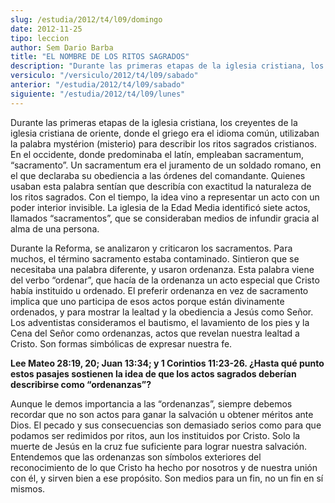 ```yaml
---
slug: /estudia/2012/t4/l09/domingo
date: 2012-11-25
tipo: leccion
author: Sem Dario Barba
title: "EL NOMBRE DE LOS RITOS SAGRADOS"
description: "Durante las primeras etapas de la iglesia cristiana, los creyentes de la  iglesia cristiana de oriente, donde el griego era el idioma común, utilizaban  la palabra mystérion (misterio) para describir los ritos sagrados cristianos."
versiculo: "/versiculo/2012/t4/l09/sabado"
anterior: "/estudia/2012/t4/l09/sabado"
siguiente: "/estudia/2012/t4/l09/lunes"
---
```


Durante las primeras etapas de la iglesia cristiana, los creyentes de la iglesia cristiana de oriente, donde el griego era el idioma común, utilizaban la palabra mystérion (misterio) para describir los ritos sagrados cristianos. En el occidente, donde predominaba el latín, empleaban sacramentum, “sacramento”. Un sacramentum era el juramento de un soldado romano, en el que declaraba su obediencia a las órdenes del comandante. Quienes usaban esta palabra sentían que describía con exactitud la naturaleza de los ritos sagrados. Con el tiempo, la idea vino a representar un acto con un poder interior invisible. La iglesia de la Edad Media identificó siete actos, llamados “sacramentos”, que se consideraban medios de infundir gracia al alma de una persona.

Durante la Reforma, se analizaron y criticaron los sacramentos. Para muchos, el término sacramento estaba contaminado. Sintieron que se necesitaba una palabra diferente, y usaron ordenanza. Esta palabra viene del verbo “ordenar”, que hacía de la ordenanza un acto especial que Cristo había instituido u ordenado. El preferir ordenanza en vez de sacramento implica que uno participa de esos actos porque están divinamente ordenados, y para mostrar la lealtad y la obediencia a Jesús como Señor. Los adventistas consideramos el bautismo, el lavamiento de los pies y la Cena del Señor como ordenanzas, actos que revelan nuestra lealtad a Cristo. Son formas simbólicas de expresar nuestra fe.

**Lee Mateo 28:19, 20; Juan 13:34; y 1 Corintios 11:23-26. ¿Hasta qué punto estos pasajes sostienen la idea de que los actos sagrados deberían describirse como “ordenanzas”?**

Aunque le demos importancia a las “ordenanzas”, siempre debemos recordar que no son actos para ganar la salvación u obtener méritos ante Dios. El pecado y sus consecuencias son demasiado serios como para que podamos ser redimidos por ritos, aun los instituidos por Cristo. Solo la muerte de Jesús en la cruz fue suficiente para lograr nuestra salvación. Entendemos que las ordenanzas son símbolos exteriores del reconocimiento de lo que Cristo ha hecho por nosotros y de nuestra unión con él, y sirven bien a ese propósito. Son medios para un fin, no un fin en sí mismos.
